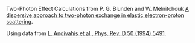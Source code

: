 Two-Photon Effect Calculations from P. G. Blunden and W. Melnitchouk
[A dispersive approach to two-photon exchange in elastic electron-proton scattering](https://arxiv.org/abs/1703.06181).

Using data from [L. Andivahis et al., Phys. Rev. D 50 (1994) 5491](http://journals.aps.org/prd/abstract/10.1103/PhysRevD.50.5491).
